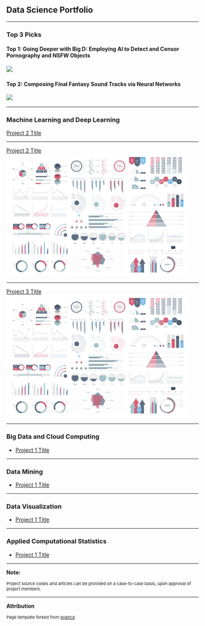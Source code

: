 ## Data Science Portfolio

---

### Top 3 Picks

#### Top 1: Going Deeper with Big D: Employing AI to Detect and Censor Pornography and NSFW Objects

[<img src="images/ml2_censor_graphic.png?raw=true"/>](/projects/ml2_censor.md)

#### Top 2: Composing Final Fantasy Sound Tracks via Neural Networks
[<img src="images/ml2_FFsongs_graphic.png?raw=true"/>](/projects/ml2_FFsongs.md)

---

### Machine Learning and Deep Learning

[Project 2 Title](/pdf/sample_presentation.pdf)


---
[Project 2 Title](/pdf/sample_presentation.pdf)
<img src="images/dummy_thumbnail.jpg?raw=true"/>

---
[Project 3 Title](http://example.com/)
<img src="images/dummy_thumbnail.jpg?raw=true"/>

---

### Big Data and Cloud Computing

- [Project 1 Title](http://example.com/)

---

### Data Mining

- [Project 1 Title](http://example.com/)

---

### Data Visualization

- [Project 1 Title](http://example.com/)

---

### Applied Computational Statistics

- [Project 1 Title](http://example.com/)


---

<b> Note: </b>
<p style="font-size:11px">Project source codes and articles can be provided on a case-to-case basis, upon approval of project members.</p>

---

<b> Attribution </b>
<p style="font-size:11px">Page template forked from <a href="https://github.com/evanca/quick-portfolio">evanca</a></p>
<!-- Remove above link if you don't want to attibute -->
